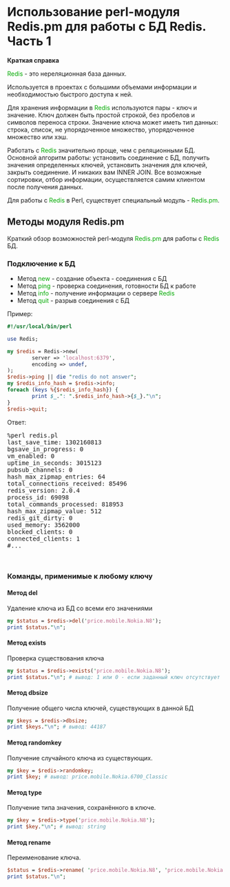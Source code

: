 ﻿# Использование perl-модуля Redis.pm для работы с БД Redis. Часть 1

<b>Краткая справка</b>

<font color="#00aa00">Redis</font> - это нереляционная база данных.

Используется в проектах с большими объемами информации и необходимостью быстрого доступа к ней.

Для хранения информации в <font color="#00aa00">Redis</font> используются пары - ключ и значение. Ключ должен быть простой строкой, без пробелов и символов переноса строки. Значение ключа может иметь тип данных: строка, список, не упорядоченное множество, упорядоченное множество или хэш.

Работать с <font color="#00aa00">Redis</font> значительно проще, чем с реляционными БД. Основной алгоритм работы: установить соединение с БД, получить значения определенных ключей, установить значения для ключей, закрыть соединение. И никаких вам INNER JOIN. Все возможные сортировки, отбор информации, осуществляется самим клиентом после получения данных.

Для работы с <font color="#00aa00">Redis</font> в Perl, существует специальный модуль - <font color="#00aa00">Redis.pm</font>.

## Методы модуля Redis.pm

Краткий обзор возможностей perl-модуля <font color="#00aa00">Redis.pm</font> для работы с <font color="#00aa00">Redis</font> БД.

### Подключение к БД

<ul>
<li>Метод <font color="#00aa00">new</font> - создание объекта - соединения с БД</li>
<li>Метод <font color="#00aa00">ping</font> - проверка соединения, готовности БД к работе</li>
<li>Метод <font color="#00aa00">info</font> - получение информации о сервере <font color="#00aa00">Redis</font></li>
<li>Метод <font color="#00aa00">quit</font> - разрыв соединения с БД</li>
</ul>

Пример:

```perl
#!/usr/local/bin/perl

use Redis;

my $redis = Redis->new(
        server => 'localhost:6379',
        encoding => undef,
);
$redis->ping || die "redis do not answer";
my $redis_info_hash = $redis->info;
foreach (keys %{$redis_info_hash}) {
        print $_.": ".$redis_info_hash->{$_}."\n";
}
$redis->quit;
```

Ответ:
<pre>
%perl redis.pl
last_save_time: 1302160813
bgsave_in_progress: 0
vm_enabled: 0
uptime_in_seconds: 3015123
pubsub_channels: 0
hash_max_zipmap_entries: 64
total_connections_received: 85496
redis_version: 2.0.4
process_id: 69098
total_commands_processed: 818953
hash_max_zipmap_value: 512
redis_git_dirty: 0
used_memory: 3562000
blocked_clients: 0
connected_clients: 1
#...
</pre>
&nbsp;

### Команды, применимые к любому ключу

#### Метод del

Удаление ключа из БД со всеми его значениями

```perl
my $status = $redis->del('price.mobile.Nokia.N8');
print $status."\n";
```

#### Метод exists

Проверка существования ключа

```perl
my $status = $redis->exists('price.mobile.Nokia.N8');
print $status."\n"; # вывод: 1 или 0 - если заданный ключ отсутствует 
```

#### Метод dbsize

Получение общего числа ключей, существующих в данной БД

```perl
my $keys = $redis->dbsize;
print $keys."\n"; # вывод: 44187
```

#### Метод randomkey

Получение случайного ключа из существующих.

```perl
my $key = $redis->randomkey;
print $key; # вывод: price.mobile.Nokia.6700_Classic
```

#### Метод type

Получение типа значения, сохранённого в ключе.

```perl
my $key = $redis->type('price.mobile.Nokia.N8');
print $key."\n"; # вывод: string
```

#### Метод rename

Переименование ключа.

```perl
$status = $redis->rename( 'price.mobile.Nokia.N8', 'price.mobile.Nokia.N8Duos' );
print $status."\n"; 
```
